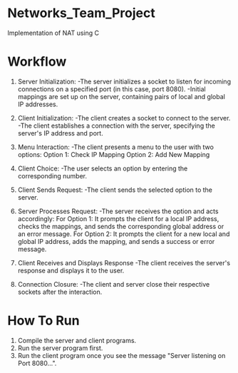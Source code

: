 # Networks_Team_Project
Implementation of NAT using C

# Workflow
1. Server Initialization:
-The server initializes a socket to listen for incoming connections on a specified port (in this case, port 8080).
-Initial mappings are set up on the server, containing pairs of local and global IP addresses.

2. Client Initialization:
-The client creates a socket to connect to the server.
-The client establishes a connection with the server, specifying the server's IP address and port.

3. Menu Interaction:
-The client presents a menu to the user with two options:
  Option 1: Check IP Mapping
  Option 2: Add New Mapping
  
4. Client Choice:
-The user selects an option by entering the corresponding number.

5. Client Sends Request:
-The client sends the selected option to the server.

6. Server Processes Request:
-The server receives the option and acts accordingly:
  For Option 1: It prompts the client for a local IP address, checks the mappings, and sends the corresponding global address or an error message.
  For Option 2: It prompts the client for a new local and global IP address, adds the mapping, and sends a success or error message.

7. Client Receives and Displays Response
-The client receives the server's response and displays it to the user.

8. Connection Closure:
-The client and server close their respective sockets after the interaction.

# How To Run
1. Compile the server and client programs.
2. Run the server program first.
3. Run the client program once you see the message "Server listening on Port 8080...".
